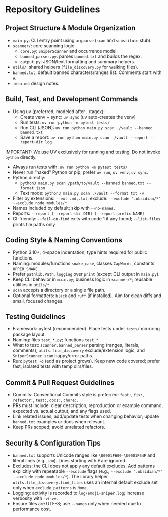 # Repository Guidelines

## Project Structure & Module Organization
- `main.py`: CLI entry point using `argparse` (`scan` and `substitute` stub).
- `scanner/`: core scanning logic
  - `core.py`: `SniperScanner` and occurrence model.
  - `banned_parser.py`: parses `banned.txt` and builds the regex.
  - `output.py`: JSON/text formatting and summary helpers.
- `utils/`: shared helpers (`file_discovery.py` for walking files).
- `banned.txt`: default banned characters/ranges list. Comments start with `#`.
- `idea.md`: design notes.

## Build, Test, and Development Commands
- Using uv (preferred, modeled after ../tagex):
  - Create venv + sync: `uv sync` (uv auto-creates the venv)
  - Run tests: `uv run python -m pytest tests/`
  - Run CLI (JSON): `uv run python main.py scan ./vault --banned banned.txt`
  - Save a report: `uv run python main.py scan ./vault --report --report-dir log`
 
IMPORTANT: We use UV exclusively for running and testing. Do not invoke `python` directly.
- Always run tests with: `uv run python -m pytest tests/`
- Never run “naked” Python or pip; prefer `uv run`, `uv venv`, `uv sync`.
- Python directly:
  - `python3 main.py scan /path/to/vault --banned banned.txt --format json`
  - Text mode: `python3 main.py scan ./vault --format txt -v`
- Filter by extensions: `--ext .md,.txt`; exclude: `--exclude ".obsidian/*" --exclude node_modules/*`
- Names included by default; skip with `--no-names`.
- Reports: `--report [--report-dir DIR] [--report-prefix NAME]`
 - CI-friendly: `--fail-on-find` exits with code 1 if any found; `--list-files` prints file paths only

## Coding Style & Naming Conventions
- Python 3.10+; 4-space indentation; type hints required for public functions.
- Naming: modules/functions `snake_case`, classes `CapWords`, constants `UPPER_SNAKE`.
- Prefer `pathlib.Path`, `logging` over `print` (except CLI output in `main.py`).
- Keep CLI behavior in `main.py`; business logic in `scanner/*`; reusable utilities in `utils/*`.
- `scan` accepts a directory or a single file path.
- Optional formatters: `black` and `ruff` (if installed). Aim for clean diffs and small, focused changes.

## Testing Guidelines
- Framework: pytest (recommended). Place tests under `tests/` mirroring package layout.
- Naming: files `test_*.py`; functions `test_*`.
- What to test: `scanner.banned_parser` parsing (ranges, literals, comments), `utils.file_discovery` exclude/extension logic, and `SniperScanner.scan` happy/error paths.
- Run: `pytest -q` (add as project grows). Keep new code covered; prefer fast, isolated tests with temp dirs/files.

## Commit & Pull Request Guidelines
- Commits: Conventional Commits style is preferred: `feat:`, `fix:`, `refactor:`, `test:`, `docs:`, `chore:`.
- PRs must include: clear description, reproduction or example command, expected vs. actual output, and any flags used.
- Link related issues; add/update tests when changing behavior; update `banned.txt` examples or docs when relevant.
- Keep PRs scoped; avoid unrelated refactors.

## Security & Configuration Tips
- `banned.txt` supports Unicode ranges like `\U0001F600-\U0001F64F` and literal lines (e.g., `✅❌`). Lines starting with `#` are ignored.
- Excludes: the CLI does not apply any default excludes. Add patterns explicitly with repeatable `--exclude` flags (e.g., `--exclude ".obsidian/*" --exclude node_modules/*`). The library helper `utils.file_discovery.find_files` uses an internal default exclude set only when `exclude_patterns` is `None`.
- Logging: activity is recorded to `log/emoji-sniper.log`; increase verbosity with `-v`/`-vv`.
- Ensure files are UTF-8; use `--names` only when needed due to performance cost.
